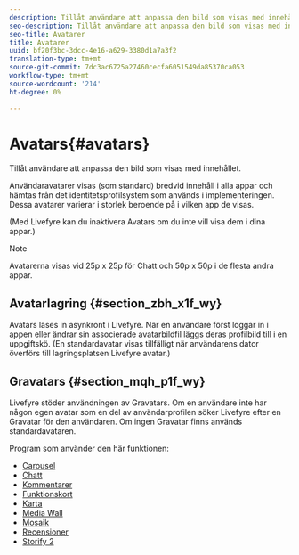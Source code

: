 ```yaml
---
description: Tillåt användare att anpassa den bild som visas med innehållet.
seo-description: Tillåt användare att anpassa den bild som visas med innehållet.
seo-title: Avatarer
title: Avatarer
uuid: bf20f3bc-3dcc-4e16-a629-3380d1a7a3f2
translation-type: tm+mt
source-git-commit: 7dc3ac6725a27460cecfa6051549da85370ca053
workflow-type: tm+mt
source-wordcount: '214'
ht-degree: 0%

---
```



# Avatars{#avatars}

Tillåt användare att anpassa den bild som visas med innehållet.

Användaravatarer visas (som standard) bredvid innehåll i alla appar och hämtas från det identitetsprofilsystem som används i implementeringen. Dessa avatarer varierar i storlek beroende på i vilken app de visas.

(Med Livefyre kan du inaktivera Avatars om du inte vill visa dem i dina appar.)

>[!NOTE]
>
>Avatarerna visas vid 25p x 25p för Chatt och 50p x 50p i de flesta andra appar.

## Avatarlagring {#section_zbh_x1f_wy}

Avatars läses in asynkront i Livefyre. När en användare först loggar in i appen eller ändrar sin associerade avatarbildfil läggs deras profilbild till i en uppgiftskö. (En standardavatar visas tillfälligt när användarens dator överförs till lagringsplatsen Livefyre avatar.)

## Gravatars {#section_mqh_p1f_wy}

Livefyre stöder användningen av Gravatars. Om en användare inte har någon egen avatar som en del av användarprofilen söker Livefyre efter en Gravatar för den användaren. Om ingen Gravatar finns används standardavataren.


Program som använder den här funktionen:

* [Carousel](/help/using/c-about-apps/c-carousel-app/c-carousel-app.md#c_carousel_app)
* [Chatt](/help/using/c-about-apps/c-chat-app/c-chat-app.md#c_chat_app)
* [Kommentarer](/help/using/c-about-apps/c-comments/c-comments.md)
* [Funktionskort](/help/using/c-about-apps/c-feature-card-app/c-feature-card-app.md#c_feature_card_app)
* [Karta](/help/using/c-about-apps/c-map-app/c-map-app.md#c_map_app)
* [Media Wall](/help/using/c-about-apps/c-media-wall-app/c-media-wall-app.md#c_media_wall_app)
* [Mosaik](/help/using/c-about-apps/c-mosaic-app/c-mosaic-app.md#c_mosaic_app)
* [Recensioner](/help/using/c-about-apps/c-reviews-app/c-reviews-app.md#c_reviews_app)
* [Storify 2](/help/using/c-about-apps/c-storify2/c-storify2.md#c_storify2)

